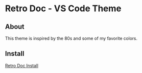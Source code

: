 # Retro Doc - VS Code Theme

## About

This theme is inspired by the 80s and some of my favorite colors.

## Install

[Retro Doc Install](https://marketplace.visualstudio.com/items?itemName=MichaelMichaud.retro-doc)
